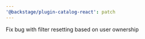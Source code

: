 ```yaml
---
'@backstage/plugin-catalog-react': patch
---
```


Fix bug with filter resetting based on user ownership
